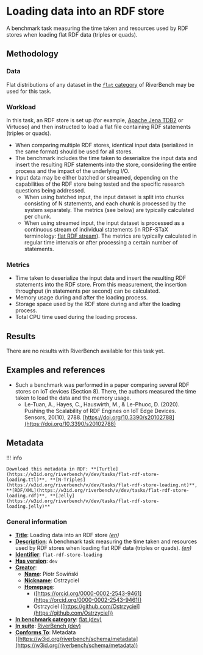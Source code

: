# Loading data into an RDF store

A benchmark task measuring the time taken and resources used by RDF stores when loading flat RDF data (triples or quads).

## Methodology

### Data

Flat distributions of any dataset in the [`flat` category](../../categories/flat/index.md) of RiverBench may be used for this task.

### Workload

In this task, an RDF store is set up (for example, [Apache Jena TDB2](https://jena.apache.org/documentation/tdb2/index.html) or Virtuoso) and then instructed to load a flat file containing RDF statements (triples or quads).

- When comparing multiple RDF stores, identical input data (serialized in the same format) should be used for all stores.
- The benchmark includes the time taken to deserialize the input data and insert the resulting RDF statements into the store, considering the entire process and the impact of the underlying I/O.
- Input data may be either batched or streamed, depending on the capabilities of the RDF store being tested and the specific research questions being addressed.
    - When using batched input, the input dataset is split into chunks consisting of N statements, and each chunk is processed by the system separately. The metrics (see below) are typically calculated per chunk.
    - When using streamed input, the input dataset is processed as a continuous stream of individual statements (in RDF-STaX terminology: [flat RDF stream](https://w3id.org/stax/dev/taxonomy#flat-rdf-stream)). The metrics are typically calculated in regular time intervals or after processing a certain number of statements.

### Metrics

- Time taken to deserialize the input data and insert the resulting RDF statements into the RDF store. From this measurement, the insertion throughput (in statements per second) can be calculated.
- Memory usage during and after the loading process.
- Storage space used by the RDF store during and after the loading process.
- Total CPU time used during the loading process.

## Results

There are no results with RiverBench available for this task yet.

## Examples and references

- Such a benchmark was performed in a paper comparing several RDF stores on IoT devices (Section 8). There, the authors measured the time taken to load the data and the memory usage.
    - Le-Tuan, A., Hayes, C., Hauswirth, M., & Le-Phuoc, D. (2020). Pushing the Scalability of RDF Engines on IoT Edge Devices. Sensors, 20(10), 2788. [https://doi.org/10.3390/s20102788](https://doi.org/10.3390/s20102788)


## Metadata



!!! info

    Download this metadata in RDF: **[Turtle](https://w3id.org/riverbench/v/dev/tasks/flat-rdf-store-loading.ttl)**, **[N-Triples](https://w3id.org/riverbench/v/dev/tasks/flat-rdf-store-loading.nt)**, **[RDF/XML](https://w3id.org/riverbench/v/dev/tasks/flat-rdf-store-loading.rdf)**, **[Jelly](https://w3id.org/riverbench/v/dev/tasks/flat-rdf-store-loading.jelly)**



### General information

- **<abbr title="A name given to the resource.">Title</abbr>**: Loading data into an RDF store _(<abbr title="English">en</abbr>)_
- **<abbr title="An account of the resource.">Description</abbr>**: A benchmark task measuring the time taken and resources used by RDF stores when loading flat RDF data (triples or quads). _(<abbr title="English">en</abbr>)_
- **<abbr title="An unambiguous reference to the resource within a given context.">Identifier</abbr>**: `flat-rdf-store-loading`
- **<abbr title="Version tag of an artifact">Has version</abbr>**: `dev`
- **<abbr title="An entity responsible for making the resource.">Creator</abbr>**: 
    - **<abbr title="A name for some thing.">Name</abbr>**: Piotr Sowiński
    - **<abbr title="A short informal nickname characterising an agent (includes login identifiers, IRC and other chat nicknames).">Nickname</abbr>**: Ostrzyciel
    - **<abbr title="This axiom needed so that Protege loads DCAT2 without errors.">Homepage</abbr>**:     
        -  ([https://orcid.org/0000-0002-2543-9461](https://orcid.org/0000-0002-2543-9461))
        - Ostrzyciel ([https://github.com/Ostrzyciel](https://github.com/Ostrzyciel))
- **<abbr title="Indicates that the subject (either a task or a profile) is in benchmark category. This property is functional (each task/profile must be in exactly one benchmark category).">In benchmark category</abbr>**: [flat (dev)](https://w3id.org/riverbench/v/dev/categories/flat)
- **<abbr title="Indicates the benchmark suite to which a dataset or profile belongs">In suite</abbr>**: [RiverBench (dev)](https://w3id.org/riverbench/)
- **<abbr title="An established standard to which the described resource conforms.">Conforms To</abbr>**: Metadata ([https://w3id.org/riverbench/schema/metadata](https://w3id.org/riverbench/schema/metadata))


